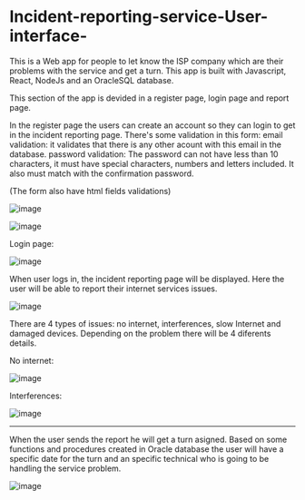 # Incident-reporting-service-User-interface-
This is a Web app for people to let know the ISP company which are their problems with the service and get a turn. This app is built with Javascript, React, NodeJs and an OracleSQL database. 



This section of the app is devided in a register page, login page and report page.

In the register page the users can create an account so they can login to get in the incident reporting page. There's some validation in this form:
email validation: it validates that there is any other acount with this email in the database.
password validation: The password can not have less than 10 characters, it must have special characters, numbers and letters included. It also must match with the confirmation password.

(The form also have html fields validations)

![image](https://user-images.githubusercontent.com/106176757/218351338-c3f6f148-be83-4664-bc26-93a6ede988b3.png)

![image](https://user-images.githubusercontent.com/106176757/218351363-9ca3d1cc-ba5e-4f22-b173-fd8f530dc52b.png)


Login page:

![image](https://user-images.githubusercontent.com/106176757/218363117-ffe8c3f3-a523-4ff6-b6ed-4acb5d178c4a.png)

When user logs in, the incident reporting page will be displayed. Here the user will be able to report their internet services issues.

![image](https://user-images.githubusercontent.com/106176757/218364398-1dc94cdd-768e-401f-b760-51d602c50614.png)


There are 4 types of issues: no internet, interferences, slow Internet and damaged devices. Depending on the problem there will be 4 diferents details.

No internet:

![image](https://user-images.githubusercontent.com/106176757/218364434-f65fffcd-7796-4084-b6c5-d95251b8d64c.png)

Interferences:

![image](https://user-images.githubusercontent.com/106176757/218364583-7db7cb0a-088a-4951-8a11-0112bb055cb1.png)


---

When the user sends the report he will get a turn asigned. Based on some functions and procedures created in Oracle database the user will have a specific date for the turn and an specific technical who is going to be handling the service problem.

![image](https://user-images.githubusercontent.com/106176757/218365468-94f3e61c-6eb9-498e-af58-f91675e0be4a.png)





